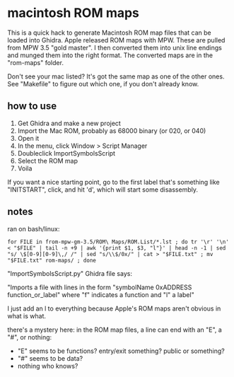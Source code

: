 macintosh ROM maps
==================
This is a quick hack to generate Macintosh ROM map files that can be loaded into Ghidra.  Apple released ROM maps with MPW.  These are pulled from MPW 3.5 "gold master".  I then converted them into unix line endings and munged them into the right format.  The converted maps are in the "rom-maps" folder.

Don't see your mac listed?  It's got the same map as one of the other ones.  See "Makefile" to figure out which one, if you don't already know.

how to use
----------
1. Get Ghidra and make a new project
2. Import the Mac ROM, probably as 68000 binary (or 020, or 040)
3. Open it
4. In the menu, click Window > Script Manager
5. Doubleclick ImportSymbolsScript
6. Select the ROM map
7. Voila

If you want a nice starting point, go to the first label that's something like "INITSTART", click, and hit 'd', which will start some disassembly.

notes
-----

ran on bash/linux:

	for FILE in from-mpw-gm-3.5/ROM\ Maps/ROM.List/*.lst ; do tr '\r' '\n' < "$FILE" | tail -n +9 | awk '{print $1, $3, "l"}' | head -n -1 | sed "s/ \$[0-9][0-9]\,/ /" | sed "s/\\$/0x/" | cat > "$FILE.txt" ; mv "$FILE.txt" rom-maps/ ; done

"ImportSymbolsScript.py" Ghidra file says:

"Imports a file with lines in the form "symbolName 0xADDRESS function_or_label" where "f" indicates a function and "l" a label"

I just add an l to everything because Apple's ROM maps aren't obvious in what is what.

there's a mystery here: in the ROM map files, a line can end with an "E", a "#", or nothing:

* "E" seems to be functions? entry/exit something? public or something?
* "#" seems to be data?
* nothing who knows?
